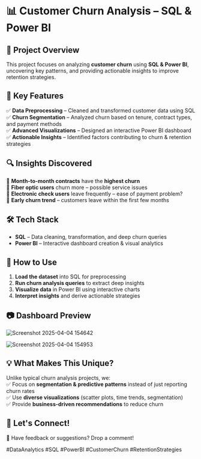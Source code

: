 # 📊 Customer Churn Analysis – SQL & Power BI  

## 🚀 Project Overview  
This project focuses on analyzing **customer churn** using **SQL & Power BI**, uncovering key patterns, and providing actionable insights to improve retention strategies.  

## 🎯 Key Features  
✅ **Data Preprocessing** – Cleaned and transformed customer data using SQL  
✅ **Churn Segmentation** – Analyzed churn based on tenure, contract types, and payment methods  
✅ **Advanced Visualizations** – Designed an interactive Power BI dashboard  
✅ **Actionable Insights** – Identified factors contributing to churn & retention strategies  

## 🔍 Insights Discovered  
📌 **Month-to-month contracts** have the **highest churn**  
📌 **Fiber optic users** churn more – possible service issues  
📌 **Electronic check users** leave frequently – ease of payment problem?  
📌 **Early churn trend** – customers leave within the first few months  

## 🛠 Tech Stack  
- **SQL** – Data cleaning, transformation, and deep churn queries  
- **Power BI** – Interactive dashboard creation & visual analytics  

## 📌 How to Use  
1. **Load the dataset** into SQL for preprocessing  
2. **Run churn analysis queries** to extract deep insights  
3. **Visualize data** in Power BI using interactive charts  
4. **Interpret insights** and derive actionable strategies  

## 📷 Dashboard Preview  
![Screenshot 2025-04-04 154642](https://github.com/user-attachments/assets/c6b1e889-0785-4dd6-9a41-49a0731d2030)


![Screenshot 2025-04-04 154953](https://github.com/user-attachments/assets/b6d033a8-4ebb-4d0b-90e0-1183a3df0bdd)

## 💡 What Makes This Unique?  
Unlike typical churn analysis projects, we:  
✅ Focus on **segmentation & predictive patterns** instead of just reporting churn rates  
✅ Use **diverse visualizations** (scatter plots, time trends, segmentation)  
✅ Provide **business-driven recommendations** to reduce churn  

## 📢 Let's Connect!  
💬 Have feedback or suggestions? Drop a comment!  

#DataAnalytics #SQL #PowerBI #CustomerChurn #RetentionStrategies  
